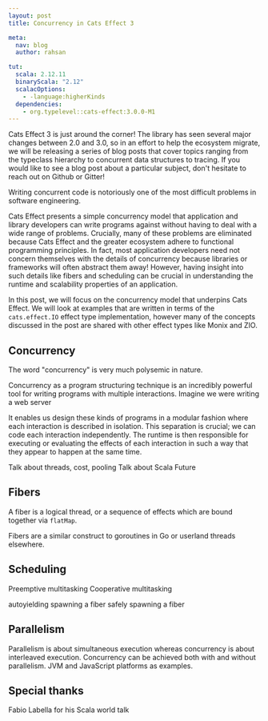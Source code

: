 ```yaml
---
layout: post
title: Concurrency in Cats Effect 3

meta:
  nav: blog
  author: rahsan

tut:
  scala: 2.12.11
  binaryScala: "2.12"
  scalacOptions:
    - -language:higherKinds
  dependencies:
    - org.typelevel::cats-effect:3.0.0-M1
---
```


Cats Effect 3 is just around the corner! The library has seen several major 
changes between 2.0 and 3.0, so in an effort to help the ecosystem migrate, 
we will be releasing a series of blog posts that cover topics ranging from 
the typeclass hierarchy to concurrent data structures to tracing. If you would 
like to see a blog post about a particular subject, don't hesitate to reach out
on Github or Gitter!

Writing concurrent code is notoriously one of the most difficult problems in
software engineering. 

Cats Effect presents a simple concurrency model that application and library
developers can write programs against without having to deal with a wide range
of problems. Crucially, many of these problems are eliminated because Cats
Effect and the greater ecosystem adhere to functional programming principles.
In fact, most application developers need not concern themselves with the
details of concurrency because libraries or frameworks will often abstract 
them away! However, having insight into such details like fibers and scheduling
can be crucial in understanding the runtime and scalability properties of an 
application.

In this post, we will focus on the concurrency model that underpins Cats 
Effect. We will look at examples that are written in terms of the 
`cats.effect.IO` effect type implementation, however many of the concepts 
discussed in the post are shared with other effect types like Monix and ZIO.

## Concurrency
The word "concurrency" is very much polysemic in nature.

Concurrency as a program structuring technique is an incredibly powerful tool
for writing programs with multiple interactions. Imagine we were writing a web
server 

It enables us design these kinds of programs in a modular fashion where each 
interaction is described in isolation. This separation is crucial; we can code
each interaction independently. The runtime is then responsible for executing or 
evaluating the effects of each interaction in such a way that they appear to 
happen at the same time. 



Talk about threads, cost, pooling
Talk about Scala Future

## Fibers
A fiber is a logical thread, or a sequence of effects which are bound together
via `flatMap`. 

Fibers are a similar construct to goroutines in Go or userland threads 
elsewhere.

## Scheduling

Preemptive multitasking
Cooperative multitasking

autoyielding
spawning a fiber
safely spawning a fiber

## Parallelism

Parallelism is about simultaneous execution whereas concurrency is about
interleaved execution. Concurrency can be achieved both with and without
parallelism. JVM and JavaScript platforms as examples.

## Special thanks

Fabio Labella for his Scala world talk
